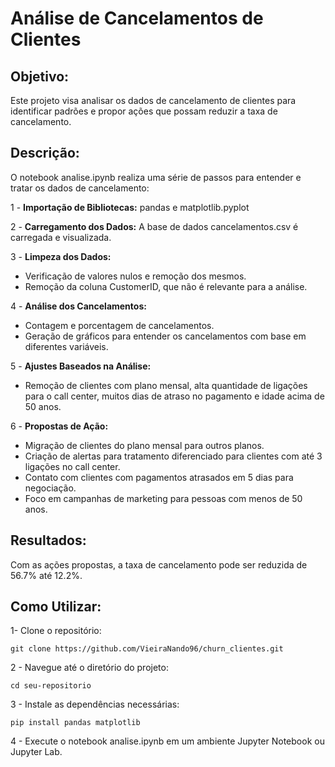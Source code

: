 # Análise de Cancelamentos de Clientes

## Objetivo: 

Este projeto visa analisar os dados de cancelamento de clientes para identificar padrões e propor ações que possam reduzir a taxa de cancelamento.

## Descrição:

O notebook analise.ipynb realiza uma série de passos para entender e tratar os dados de cancelamento:

1 - **Importação de Bibliotecas:** pandas e matplotlib.pyplot

2 - **Carregamento dos Dados:** A base de dados cancelamentos.csv é carregada e visualizada.

3 - **Limpeza dos Dados:**
  - Verificação de valores nulos e remoção dos mesmos.
  - Remoção da coluna CustomerID, que não é relevante para a análise.

4 - **Análise dos Cancelamentos:**
  - Contagem e porcentagem de cancelamentos.
  - Geração de gráficos para entender os cancelamentos com base em diferentes variáveis.

5 - **Ajustes Baseados na Análise:**
  - Remoção de clientes com plano mensal, alta quantidade de ligações para o call center, muitos dias de atraso no pagamento e idade acima de 50 anos.

6 - **Propostas de Ação:**
  - Migração de clientes do plano mensal para outros planos.
  - Criação de alertas para tratamento diferenciado para clientes com até 3 ligações no call center.
  - Contato com clientes com pagamentos atrasados em 5 dias para negociação.
  - Foco em campanhas de marketing para pessoas com menos de 50 anos.

## **Resultados:**
  Com as ações propostas, a taxa de cancelamento pode ser reduzida de 56.7% até 12.2%.

## **Como Utilizar:**

1- Clone o repositório:

    git clone https://github.com/VieiraNando96/churn_clientes.git

2 - Navegue até o diretório do projeto:

    cd seu-repositorio
    
3 - Instale as dependências necessárias:

    pip install pandas matplotlib

4 - Execute o notebook analise.ipynb em um ambiente Jupyter Notebook ou Jupyter Lab.

